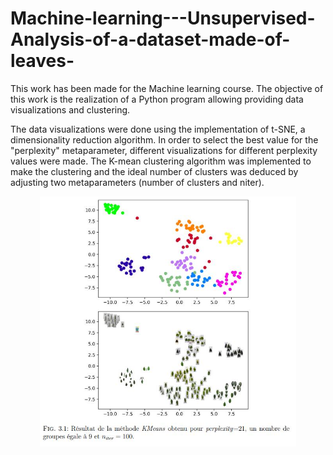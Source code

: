 # Machine-learning---Unsupervised-Analysis-of-a-dataset-made-of-leaves-


This work has been made for the Machine learning course. The objective of this work is the realization of a Python program allowing providing data visualizations and clustering. 

The data visualizations were done using the implementation of t-SNE, a dimensionality reduction algorithm. In order to select the best value for the "perplexity" metaparameter, different visualizations for different perplexity values were made. The K-mean clustering algorithm was implemented to make the clustering and the ideal number of clusters was deduced by adjusting two metaparameters (number of clusters and niter).


<p align="center">
<img src="https://github.com/gipi333/Machine-learning---Unsupervised-Analysis-of-a-dataset-made-of-leaves-/blob/main/picture.jpg" height="400" >
</p>

